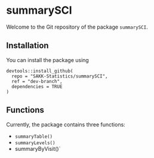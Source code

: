 # summarySCI

Welcome to the Git repository of the package `summarySCI`.


## Installation 
You can install the package using


```
devtools::install_github(
  repo = "SAKK-Statistics/summarySCI",
  ref = "dev-branch",
  dependencies = TRUE
)
```

## Functions

Currently, the package contains three functions: 

- `summaryTable()`
- `summaryLevels()`
- summaryByVisit()`
